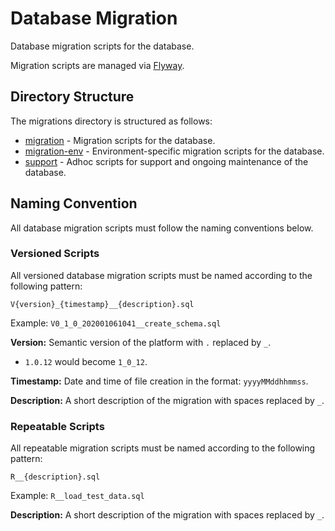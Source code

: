 # Database Migration
Database migration scripts for the database.

Migration scripts are managed via [Flyway](https://www.flywaydb.org).

## Directory Structure
The migrations directory is structured as follows:

* [migration](migration) - Migration scripts for the database.
* [migration-env](migration-env) - Environment-specific migration scripts for the database.
* [support](support) - Adhoc scripts for support and ongoing maintenance of the database.

## Naming Convention
All database migration scripts must follow the naming conventions below.

### Versioned Scripts
All versioned database migration scripts must be named according to the following pattern:

    V{version}_{timestamp}__{description}.sql

Example: `V0_1_0_202001061041__create_schema.sql`
    
**Version:** Semantic version of the platform with `.` replaced by `_`.

- `1.0.12` would become `1_0_12`.

**Timestamp:** Date and time of file creation in the format: `yyyyMMddhhmmss`.

**Description:** A short description of the migration with spaces replaced by `_`.

### Repeatable Scripts
All repeatable migration scripts must be named according to the following pattern:

    R__{description}.sql

Example: `R__load_test_data.sql`

**Description:** A short description of the migration with spaces replaced by `_`.